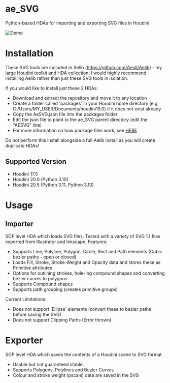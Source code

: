 # ae_SVG
Python-based HDAs for importing and exporting SVG files in Houdini

![Demo](TestImage.png)

# Installation

These SVG tools are included in Aelib (https://github.com/Aeoll/Aelib) - my large Houdini toolkit and HDA collection. I would highly recommend installing Aelib rather than just these SVG tools in isolation.

If you would like to install just these 2 HDAs:
* Download and extract the repository and move it to any location
* Create a folder called 'packages' in your Houdini home directory (e.g C:/Users/MY_USER/Documents/houdini19.0) if it does not exist already
* Copy the AeSVG.json file into the packages folder
* Edit the json file to point to the ae_SVG parent directory (edit the "AESVG" line)
* For more information on how package files work, see [HERE](https://www.sidefx.com/docs/houdini/ref/plugins.html)

Do not perform this install alongside a full Aelib install as you will create duplicate HDAs!

## Supported Version

* Houdini 17.5
* Houdini 20.0 (Python 3.10)
* Houdini 20.5 (Python 3.11, Python 3.10)


# Usage

## Importer
SOP level HDA which loads SVG files. Tested with a variety of SVG 1.1 files exported from Illustrator and Inkscape.
Features:
- Supports Line, Polyline, Polygon, Circle, Rect and Path elements (Cubic bezier paths - open or closed)
- Loads Fill, Stroke, Stroke-Weight and Opacity data and stores these as Primitive attributes
- Options for outlining strokes, hole-ing compound shapes and converting bezier curves to polygons
- Supports Compound shapes
- Supports path grouping (creates primitive groups)

Current Limitations:
- Does not support 'Ellipse' elements (convert these to bezier paths before saving the SVG)
- Does not support Clipping Paths (Error thrown)

# Exporter
SOP level HDA which saves the contents of a Houdini scene to SVG format
- Usable but not guaranteed stable.
- Supports Polygons, Polylines and Bezier Curves
- Colour and stroke weight (pscale) data are saved in the SVG
